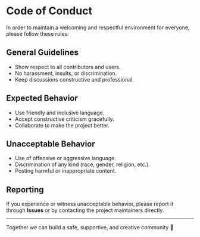 # Code of Conduct

In order to maintain a welcoming and respectful environment for everyone, please follow these rules:

## General Guidelines
- Show respect to all contributors and users.
- No harassment, insults, or discrimination.
- Keep discussions constructive and professional.

## Expected Behavior
- Use friendly and inclusive language.
- Accept constructive criticism gracefully.
- Collaborate to make the project better.

## Unacceptable Behavior
- Use of offensive or aggressive language.
- Discrimination of any kind (race, gender, religion, etc.).
- Posting harmful or inappropriate content.

## Reporting
If you experience or witness unacceptable behavior, please report it through **Issues** or by contacting the project maintainers directly.

---

Together we can build a safe, supportive, and creative community 🤝